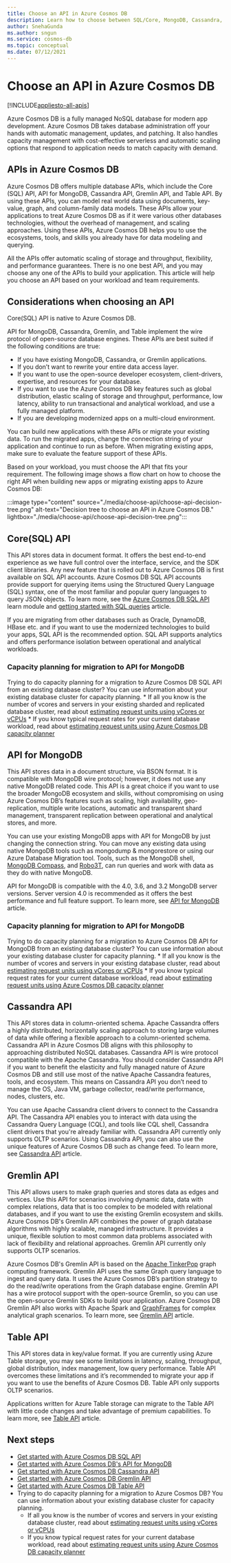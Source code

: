 ```yaml
---
title: Choose an API in Azure Cosmos DB
description: Learn how to choose between SQL/Core, MongoDB, Cassandra, Gremlin, and table APIs in Azure Cosmos DB based on your workload requirements.
author: SnehaGunda
ms.author: sngun
ms.service: cosmos-db
ms.topic: conceptual
ms.date: 07/12/2021
---
```


# Choose an API in Azure Cosmos DB
[!INCLUDE[appliesto-all-apis](includes/appliesto-all-apis.md)]

Azure Cosmos DB is a fully managed NoSQL database for modern app development. Azure Cosmos DB takes database administration off your hands with automatic management, updates, and patching. It also handles capacity management with cost-effective serverless and automatic scaling options that respond to application needs to match capacity with demand.

## APIs in Azure Cosmos DB

Azure Cosmos DB offers multiple database APIs, which include the Core (SQL) API, API for MongoDB, Cassandra API, Gremlin API, and Table API. By using these APIs, you can model real world data using documents, key-value, graph, and column-family data models. These APIs allow your applications to treat Azure Cosmos DB as if it were various other databases technologies, without the overhead of management, and scaling approaches. Using these APIs, Azure Cosmos DB helps you to use the ecosystems, tools, and skills you already have for data modeling and querying.

All the APIs offer automatic scaling of storage and throughput, flexibility, and performance guarantees. There is no one best API, and you may choose any one of the APIs to build your application. This article will help you choose an API based on your workload and team requirements.

## Considerations when choosing an API

Core(SQL) API is native to Azure Cosmos DB.

API for MongoDB, Cassandra, Gremlin, and Table implement the wire protocol of open-source database engines. These APIs are best suited if the following conditions are true:

* If you have existing MongoDB, Cassandra, or Gremlin applications.
* If you don’t want to rewrite your entire data access layer.
* If you want to use the open-source developer ecosystem, client-drivers, expertise, and resources for your database.
* If you want to use the Azure Cosmos DB key features such as global distribution, elastic scaling of storage and throughput, performance, low latency, ability to run transactional and analytical workload, and use a fully managed platform.
* If you are developing modernized apps on a multi-cloud environment.

You can build new applications with these APIs or migrate your existing data. To run the migrated apps, change the connection string of your application and continue to run as before. When migrating existing apps, make sure to evaluate the feature support of these APIs.

Based on your workload, you must choose the API that fits your requirement. The following image shows a flow chart on how to choose the right API when building new apps or migrating existing apps to Azure Cosmos DB:

:::image type="content" source="./media/choose-api/choose-api-decision-tree.png" alt-text="Decision tree to choose an API in Azure Cosmos DB." lightbox="./media/choose-api/choose-api-decision-tree.png":::

## Core(SQL) API

This API stores data in document format. It offers the best end-to-end experience as we have full control over the interface, service, and the SDK client libraries. Any new feature that is rolled out to Azure Cosmos DB is first available on SQL API accounts. Azure Cosmos DB SQL API accounts provide support for querying items using the Structured Query Language (SQL) syntax, one of the most familiar and popular query languages to query JSON objects. To learn more, see the [Azure Cosmos DB SQL API](/learn/modules/intro-to-azure-cosmos-db-core-api/) learn module and [getting started with SQL queries](sql-query-getting-started.md) article.

If you are migrating from other databases such as Oracle, DynamoDB, HBase etc. and if you want to use the modernized technologies to build your apps, SQL API is the recommended option. SQL API supports analytics and offers performance isolation between operational and analytical workloads.

### Capacity planning for migration to API for MongoDB

Trying to do capacity planning for a migration to Azure Cosmos DB SQL API from an existing database cluster? You can use information about your existing database cluster for capacity planning.
    * If all you know is the number of vcores and servers in your existing sharded and replicated database cluster, read about [estimating request units using vCores or vCPUs](convert-vcore-to-request-unit.md) 
    * If you know typical request rates for your current database workload, read about [estimating request units using Azure Cosmos DB capacity planner](estimate-ru-with-capacity-planner.md)

## API for MongoDB

This API stores data in a document structure, via BSON format. It is compatible with MongoDB wire protocol; however, it does not use any native MongoDB related code. This API is a great choice if you want to use the broader MongoDB ecosystem and skills, without compromising on using Azure Cosmos DB’s features such as scaling, high availability, geo-replication, multiple write locations, automatic and transparent shard management, transparent replication between operational and analytical stores, and more.

You can use your existing MongoDB apps with API for MongoDB by just changing the connection string. You can move any existing data using native MongoDB tools such as mongodump & mongorestore or using our Azure Database Migration tool. Tools, such as the MongoDB shell, [MongoDB Compass](mongodb/connect-using-compass.md), and [Robo3T](mongodb/connect-using-robomongo.md), can run queries and work with data as they do with native MongoDB.

API for MongoDB is compatible with the 4.0, 3.6, and 3.2 MongoDB server versions. Server version 4.0 is recommended as it offers the best performance and full feature support. To learn more, see [API for MongoDB](mongodb/mongodb-introduction.md) article.

### Capacity planning for migration to API for MongoDB

Trying to do capacity planning for a migration to Azure Cosmos DB API for MongoDB from an existing database cluster? You can use information about your existing database cluster for capacity planning.
    * If all you know is the number of vcores and servers in your existing database cluster, read about [estimating request units using vCores or vCPUs](convert-vcore-to-request-unit.md) 
    * If you know typical request rates for your current database workload, read about [estimating request units using Azure Cosmos DB capacity planner](./mongodb/estimate-ru-capacity-planner.md)

## Cassandra API

This API stores data in column-oriented schema. Apache Cassandra offers a highly distributed, horizontally scaling approach to storing large volumes of data while offering a flexible approach to a column-oriented schema. Cassandra API in Azure Cosmos DB aligns with this philosophy to approaching distributed NoSQL databases. Cassandra API is wire protocol compatible with the Apache Cassandra. You should consider Cassandra API if you want to benefit the elasticity and fully managed nature of Azure Cosmos DB and still use most of the native Apache Cassandra features, tools, and ecosystem. This means on Cassandra API you don’t need to manage the OS, Java VM, garbage collector, read/write performance, nodes, clusters, etc.

You can use Apache Cassandra client drivers to connect to the Cassandra API. The Cassandra API enables you to interact with data using the Cassandra Query Language (CQL), and tools like CQL shell, Cassandra client drivers that you're already familiar with. Cassandra API currently only supports OLTP scenarios. Using Cassandra API, you can also use the unique features of Azure Cosmos DB such as change feed. To learn more, see [Cassandra API](cassandra-introduction.md) article.

## Gremlin API

This API allows users to make graph queries and stores data as edges and vertices. Use this API for scenarios involving dynamic data, data with complex relations, data that is too complex to be modeled with relational databases, and if you want to use the existing Gremlin ecosystem and skills. Azure Cosmos DB's Gremlin API combines the power of graph database algorithms with highly scalable, managed infrastructure. It provides a unique, flexible solution to most common data problems associated with lack of flexibility and relational approaches. Gremlin API currently only supports OLTP scenarios.

Azure Cosmos DB's Gremlin API is based on the [Apache TinkerPop](https://tinkerpop.apache.org/) graph computing framework. Gremlin API uses the same Graph query language to ingest and query data. It uses the Azure Cosmos DB’s partition strategy to do the read/write operations from the Graph database engine. Gremlin API has a wire protocol support with the open-source Gremlin, so you can use the open-source Gremlin SDKs to build your application. Azure Cosmos DB Gremlin API also works with Apache Spark and [GraphFrames](https://github.com/graphframes/graphframes) for complex analytical graph scenarios. To learn more, see [Gremlin API](graph-introduction.md) article.

## Table API

This API stores data in key/value format. If you are currently using Azure Table storage, you may see some limitations in latency, scaling, throughput, global distribution, index management, low query performance. Table API overcomes these limitations and it’s recommended to migrate your app if you want to use the benefits of Azure Cosmos DB. Table API only supports OLTP scenarios.

Applications written for Azure Table storage can migrate to the Table API with little code changes and take advantage of premium capabilities. To learn more, see [Table API](table/introduction.md) article.

## Next steps

* [Get started with Azure Cosmos DB SQL API](create-sql-api-dotnet.md)
* [Get started with Azure Cosmos DB's API for MongoDB](mongodb/create-mongodb-nodejs.md)
* [Get started with Azure Cosmos DB Cassandra API](cassandra/manage-data-dotnet.md)
* [Get started with Azure Cosmos DB Gremlin API](create-graph-dotnet.md)
* [Get started with Azure Cosmos DB Table API](create-table-dotnet.md)
* Trying to do capacity planning for a migration to Azure Cosmos DB? You can use information about your existing database cluster for capacity planning.
    * If all you know is the number of vcores and servers in your existing database cluster, read about [estimating request units using vCores or vCPUs](convert-vcore-to-request-unit.md) 
    * If you know typical request rates for your current database workload, read about [estimating request units using Azure Cosmos DB capacity planner](estimate-ru-with-capacity-planner.md)
